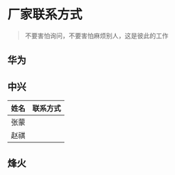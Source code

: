 # 厂家联系方式

> 不要害怕询问，不要害怕麻烦别人，这是彼此的工作



## 华为



## 中兴

| 姓名 | 联系方式 |
| ---- | -------- |
| 张蒙 |          |
| 赵祺 |          |



## 烽火


